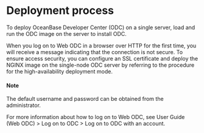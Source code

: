 Deployment process 
=======================================

To deploy OceanBase Developer Center (ODC) on a single server, load and run the ODC image on the server to install ODC. 

When you log on to Web ODC in a browser over HTTP for the first time, you will receive a message indicating that the connection is not secure. To ensure access security, you can configure an SSL certificate and deploy the NGINX image on the single-node ODC server by referring to the procedure for the high-availability deployment mode. 

<main id="notice" type='notice'>
   <h4>Note</h4>
   <p>The default username and password can be obtained from the administrator.</p>
</main> 

For more information about how to log on to Web ODC, see User Guide (Web ODC) > Log on to ODC > Log on to ODC with an account.
  



